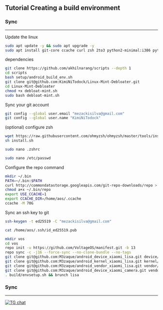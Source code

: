 Tutorial Creating a build environment
-------------------------------------

### Sync ###

----------------------------------
Update the linux
```bash 
sudo apt update -y && sudo apt upgrade -y
sudo apt install git-core ccache curl zsh 2to3 python2-minimal:i386 python2:i386 python2-minimal python2 dh-python python-is-python3 python2 python3 python3.10 python3.11 python3-pip gobject-introspection gtk-doc-tools intltool libgirepository1.0-dev libgspell-1-dev libgtk-3-dev libgtksourceview-4-dev libpeas-dev libxapp-dev zram-config -y
```
dependencies
```bash
git clone https://github.com/akhilnarang/scripts --depth 1
cd scripts
bash setup/android_build_env.sh
git clone git@github.com:KimiNiTodock/Linux-Mint-Debloater.git
cd Linux-Mint-Debloater
chmod +x debloat-mint.sh
sudo bash debloat-mint.sh
```
Sync your git account
```bash
git config --global user.email "mezackisilva@gmail.com"
git config --global user.name "KimiNiTodock"
```
(optional) configure zsh
```bash
wget https://raw.githubusercontent.com/ohmyzsh/ohmyzsh/master/tools/install.sh
sh install.sh
```
```bash
sudo nano .zshrc
```
```bash
sudo nano /etc/passwd
```
Configure the repo command
```bash
mkdir ~/.bin
PATH=~/.bin:$PATH
curl http://commondatastorage.googleapis.com/git-repo-downloads/repo > ~/.bin/repo
chmod a+x ~/.bin/repo
export USE_CCACHE=1
export CCACHE_DIR=/home/aos/.ccache
ccache -M 70G
```
Sync an ssh key to git
```bash
ssh-keygen -t ed25519 -C "mezackisilva@gmail.com"
```
```bash
cat /home/aos/.ssh/id_ed25519.pub
```
```bash
mkdir vos
cd vos
repo init -u https://github.com/VoltageOS/manifest.git -b 13
repo sync -c -j16 --force-sync --no-clone-bundle --no-tags
git clone git@github.com:M3zaque/android_device_xiaomi_lisa.git device/xiaomi/lisa
git clone git@github.com:M3zaque/android_kernel_xiaomi_lisa.git kernel/xiaomi/lisa
git clone git@github.com:M3zaque/android_vendor_xiaomi_lisa.git vendor/xiaomi/lisa
git clone git@github.com:M3zaque/android_device_xiaomi_camera.git vendor/xiaomi/camera
. build/envsetup.sh && brunch lisa
```
### Sync ###

----------------------------------

[![TG chat](https://img.shields.io/badge/Support-Telegram-%23e52c5f.svg?style=for-the-badge&logo=telegram&&labelColor=121217991103595)](https://t.me/M3zaque)
